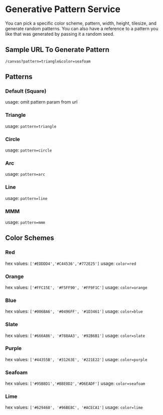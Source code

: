 # Generative Pattern Service

You can pick a specific color scheme, pattern, width, height, tilesize, and generate random patterns. You can also have a reference to a pattern you like that was generated by passing it a random seed. 

## Sample URL To Generate Pattern

`/canvas?pattern=triangle&color=seafoam`

## Patterns

### Default (Square)
usage: omit pattern param from url

### Triangle
usage: `pattern=triangle`

### Circle
usage: `pattern=circle`

### Arc
usage: `pattern=arc`

### Line
usage: `pattern=line`

### MMM
usage: `pattern=mmm`

## Color Schemes

### Red
hex values: `['#EDDDD4','#C44536','#772E25']`
usage: `color=red`

### Orange
hex values: `['#FFC15E', '#F5FF90', '#FF9F1C']`
usage: `color=orange`

### Blue
hex values: `['#006BA6', '#0496FF', '#1D3461']`
usage: `color=blue`

### Slate
hex values: `['#666A86', '#788AA3', '#92B6B1']`
usage: `color=slate`

### Purple
hex values: `['#44355B', '#31263E', '#221E22']`
usage: `color=purple`

### Seafoam
hex values: `['#95B8D1','#B8E0D2','#D6EADF']`
usage: `color=seafoam`

### Lime
hex values: `['#629460', '#96BE8C', '#ACECA1']`
usage: `color=lime`



